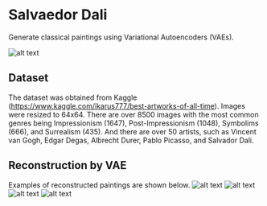 # Sal**vae**dor Dali
Generate classical paintings using Variational Autoencoders (VAEs). 

![alt text](https://raw.githubusercontent.com/karinazad/salvaedor-dali/main/generated/examples_real/surrealism.png)

## Dataset
The dataset was obtained from Kaggle (https://www.kaggle.com/ikarus777/best-artworks-of-all-time). Images were resized to 64x64.
There are over 8500 images with the most common genres being Impressionism (1647), Post-Impressionism (1048), Symbolims (666), and Surrealism (435).
And there are over 50 artists, such as Vincent van Gogh, Edgar Degas, Albrecht Durer, Pablo Picasso, and Salvador Dali.


## Reconstruction by VAE
Examples of reconstructed paintings are shown below.
![alt text](https://raw.githubusercontent.com/karinazad/salvaedor-dali/main/generated/examples_generated/compare/general_2.png)
![alt text](https://raw.githubusercontent.com/karinazad/salvaedor-dali/main/generated/examples_generated/compare/general_1.png)
![alt text](https://raw.githubusercontent.com/karinazad/salvaedor-dali/main/generated/examples_generated/compare/02.png)
![alt text](https://raw.githubusercontent.com/karinazad/salvaedor-dali/main/generated/examples_generated/compare/04.png)

